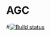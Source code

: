 # AGC
#[![Build status](https://build.appcenter.ms/v0.1/apps/faa40797-0abf-4272-9f55-46154043c20e/branches/master/badge)](https://appcenter.ms)
